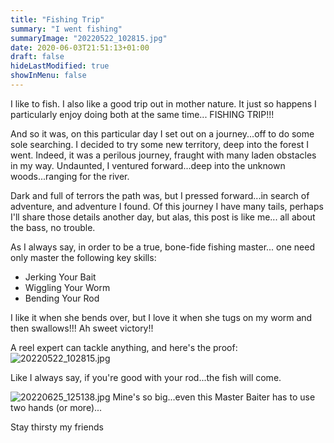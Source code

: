 ```yaml
---
title: "Fishing Trip"
summary: "I went fishing"
summaryImage: "20220522_102815.jpg"
date: 2020-06-03T21:51:13+01:00
draft: false
hideLastModified: true
showInMenu: false
---
```


I like to fish.  I also like a good trip out in mother nature.  It just so happens I particularly enjoy doing both at the same time... FISHING TRIP!!!

And so it was, on this particular day I set out on a journey...off to do some sole searching.  I decided to try some new territory, deep into the forest I went.  Indeed, it was a perilous journey, fraught with many laden obstacles in my way.
Undaunted, I ventured forward...deep into the unknown woods...ranging for the river.

Dark and full of terrors the path was, but I pressed forward...in search of adventure, and adventure I found.
Of this journey I have many tails, perhaps I'll share those details another day, but alas, this post is like me... all about the bass, no trouble.

As I always say, in order to be a true, bone-fide fishing master... one need only master the following key skills:
- Jerking Your Bait
- Wiggling Your Worm
- Bending Your Rod

I like it when she bends over, but I love it when she tugs on my worm and then swallows!!!
Ah sweet victory!!

A reel expert can tackle anything, and here's the proof:
![20220522_102815.jpg](..%2F..%2F..%2F..%2F..%2F..%2FWorkspace%2Fronsbackdoor%2Fcontent%2Fpictues%2Ffishing-trip%2F20220522_102815.jpg)

Like I always say, if you're good with your rod...the fish will come.

![20220625_125138.jpg](..%2F..%2F..%2F..%2F..%2F..%2FWorkspace%2Fronsbackdoor%2Fcontent%2Fpictues%2Ffishing-trip%2F20220625_125138.jpg)
Mine's so big...even this Master Baiter has to use two hands (or more)...

Stay thirsty my friends

